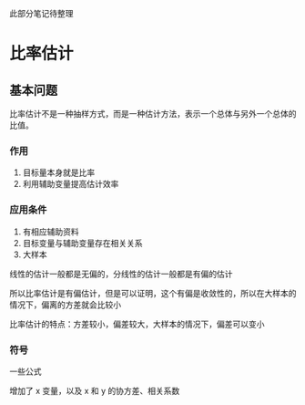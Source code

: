 此部分笔记待整理
# 比率估计

## 基本问题

比率估计不是一种抽样方式，而是一种估计方法，表示一个总体与另外一个总体的比值。

### 作用
1. 目标量本身就是比率
2. 利用辅助变量提高估计效率

### 应用条件
1. 有相应辅助资料
2. 目标变量与辅助变量存在相关关系
3. 大样本

线性的估计一般都是无偏的，分线性的估计一般都是有偏的估计

所以比率估计是有偏估计，但是可以证明，这个有偏是收敛性的，所以在大样本的情况下，偏离的方差就会比较小

比率估计的特点：方差较小，偏差较大，大样本的情况下，偏差可以变小

### 符号

一些公式

增加了 x 变量，以及 x 和 y 的协方差、相关系数


